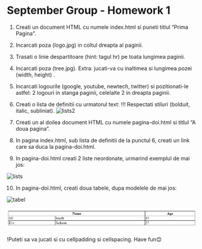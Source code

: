 # September Group - Homework 1

1.	Creati un document HTML cu numele index.html si puneti titlul “Prima Pagina”.
2.	Incarcati poza (logo.jpg) in coltul dreapta al paginii.
3.	Trasati o linie despartitoare (hint: tagul hr) pe toata lungimea paginii.
4.	Incarcati poza (tree.jpg). Extra: jucati-va cu inaltimea si lungimea pozei (width, height) .
5.	Incarcati logourile (google, youtube, newtech, twitter) si pozitionati-le astfel: 2 logouri in stanga paginii, celelalte 2 in dreapta paginii. 
6.	Creati o lista de definitii cu urmatorul text: 
!!! Respectati stiluri (bolduit, italic, subliniat).
![lists2](https://user-images.githubusercontent.com/87221229/180209956-28de37ff-a924-4563-8c26-5a28382bce41.PNG)


7.	Creati un al doilea document HTML cu numele pagina-doi.html si titlul “A doua pagina”.
8.	In pagina index.html, sub lista de definitii de la punctul 6, creati un link care sa duca la pagina-doi.html.
9.	In pagina-doi.html creati 2 liste neordonate, urmarind exemplul de mai jos: 

![lists](https://user-images.githubusercontent.com/87221229/180209432-705a6b66-601d-4a63-955f-9e33ba63efa2.PNG)


10.	In pagina-doi.html, creati doua tabele, dupa modelele de mai jos:

![tabel](https://user-images.githubusercontent.com/87221229/180209562-e1f7d83d-bf73-4580-9706-1f99a7684f87.PNG)

![tabel](https://github.com/Newtech-Academy/September_Group/blob/Homework-1---Original/images/tabel2.PNG?raw=true)

!Puteti sa va jucati si cu cellpadding si cellspacing.
Have fun😊
